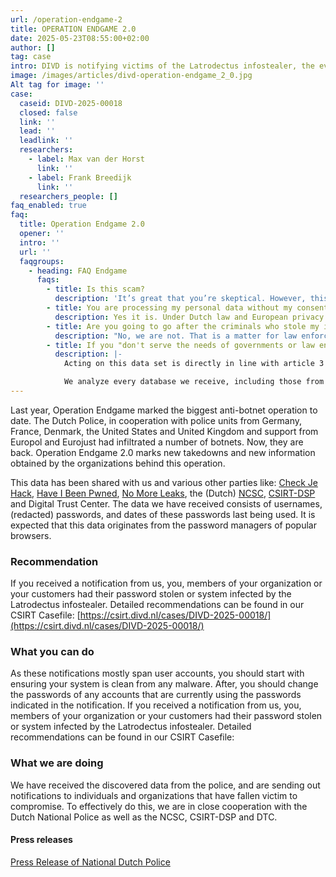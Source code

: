```yaml
---
url: /operation-endgame-2
title: OPERATION ENDGAME 2.0
date: 2025-05-23T08:55:00+02:00
author: []
tag: case
intro: DIVD is notifying victims of the Latrodectus infostealer, the evolution of IcedID. We are notifying victims that were identified as a part of Operation Endgame 2.0. If you receive a notification, please read the instructions carefully.
image: /images/articles/divd-operation-endgame_2_0.jpg
Alt tag for image: ''
case:
  caseid: DIVD-2025-00018
  closed: false
  link: ''
  lead: ''
  leadlink: ''
  researchers:
    - label: Max van der Horst
      link: ''
    - label: Frank Breedijk
      link: ''
  researchers_people: []
faq_enabled: true
faq:
  title: Operation Endgame 2.0
  opener: ''
  intro: ''
  url: ''
  faqgroups:
    - heading: FAQ Endgame
      faqs:
        - title: Is this scam?
          description: 'It’s great that you’re skeptical. However, this is legit and definitely not a scam. This operation is a collaboration between the Dutch National Police, Europol, Digital Trust Center, NCSC and others. We, Dutch Institute of Vulnerability Disclosure (DIVD), are mentioned in the press releases from the Dutch Police and Europol. The ‘Check je Hack. (translation: Check your Hack) FAQ also mentiones DIVD and shares a link back to this casefile.'
        - title: You are processing my personal data without my consent, is that legal?
          description: Yes it is. Under Dutch law and European privacy regulations, we can process this data based on a so-called "legitimate interest." DIVD is a private foundation that operates under a strict [code of conduct](https://www.divd.nl/code), with the aim to make the digital world safer.
        - title: Are you going to go after the criminals who stole my information?
          description: "No, we are not. That is a matter for law enforcement. As per [article 9 of our code of conduct](https://www.divd.nl/code): \\`We analyze online threats, not threat actors. We are researchers and don't serve the needs of governments or law enforcement.\\`"
        - title: If you "don't serve the needs of governments or law enforcement", why are you cooperating with the Dutch National Police on this case?
          description: |-
            Acting on this data set is directly in line with article 3 of our [code of conduct](https://www.divd.nl/code): \`Analyze databases with leaked credentials and report to the organizations or people who are compromised to take appropriate measures.\`

            We analyze every database we receive, including those from law enforcement. However, we do this independently, without any obligation or intention to share any specific information in return.
---
```

Last year, Operation Endgame marked the biggest anti-botnet operation to date. The Dutch Police, in cooperation with police units from Germany, France, Denmark, the United States and United Kingdom and support from Europol and Eurojust had infiltrated a number of botnets. Now, they are back. Operation Endgame 2.0 marks new takedowns and new information obtained by the organizations behind this operation.

This data has been shared with us and various other parties like: [Check Je Hack](https://www.politie.nl/informatie/checkjehack.html), [Have I Been Pwned](https://haveibeenpwned.com/), [No More Leaks](https://www.politie.nl/onderwerpen/no-more-leaks.html), the (Dutch) [NCSC](https://ncsc.nl), [CSIRT-DSP](https://csirtdsp.nl/) and Digital Trust Center. 
The data we have received consists of usernames, (redacted) passwords, and dates of these passwords last being used. It is expected that this data originates from the password managers of popular browsers.

### Recommendation

If you received a notification from us, you, members of your organization or your customers had their password stolen or system infected by the Latrodectus infostealer. Detailed recommendations can be found in our CSIRT Casefile: [https://csirt.divd.nl/cases/DIVD-2025-00018/](https://csirt.divd.nl/cases/DIVD-2025-00018/)

### What you can do

As these notifications mostly span user accounts, you should start with ensuring your system is clean from any malware. After, you should change the passwords of any accounts that are currently using the passwords indicated in the notification. If you received a notification from us, you, members of your organization or your customers had their password stolen or system infected by the Latrodectus infostealer. Detailed recommendations can be found in our CSIRT Casefile: 

### What we are doing

We have received the discovered data from the police, and are sending out notifications to individuals and organizations that have fallen victim to compromise. To effectively do this, we are in close cooperation with the Dutch National Police as well as the NCSC, CSIRT-DSP and DTC.

#### Press releases

[Press Release of National Dutch Police](https://www.politie.nl/nieuws/2025/mei/22/11-internationale-politiediensten-pakken-met-operation-endgame-door-in-bestrijding-ransomware.html)

